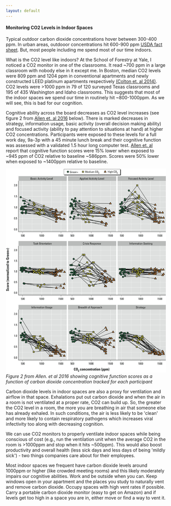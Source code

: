 ```yaml
---
layout: default
---
```


#### Monitoring CO2 Levels in Indoor Spaces

Typical outdoor carbon dioxide concentrations hover between 300-400 ppm. In urban areas, outdooor concentrations hit 600-900 ppm [USDA fact sheet](https://www.fsis.usda.gov/sites/default/files/media_file/2020-08/Carbon-Dioxide.pdf). But, most people including me spend most of our time indoors. 

What is the CO2 level like indoors? At the School of Forestry at Yale, I noticed a CO2 monitor in one of the classrooms. It read ~700 ppm in a large classroom with nobody else in it except me. In Boston, median CO2 levels were 809 ppm and 1204 ppm in conventional apartments and newly constructed LEED platinum apartments respectively [(Colton et. al 2014)](https://pubmed.ncbi.nlm.nih.gov/24941256/). CO2 levels were >1000 ppm in 79 of 120 surveyed Texas classrooms and 195 of 435 Washington and Idaho classrooms. This suggests that most of the indoor spaces we spend our time in routinely hit ~800-1000ppm. As we will see, this is bad for our cognition. 

Cognitive ability across the board decreases as CO2 level increases (see figure 2 from [Allen et. al 2016](https://www.ncbi.nlm.nih.gov/pmc/articles/PMC4892924/) below). There is marked decreases in strategy, information usage, basic activity (overall decision making ability) and focused activity (ability to pay attention to situations at hand) at higher CO2 concentrations. Participants were exposed to these levels for a full work day, 9a-3p with a 45 minute lunch break and their cognitive function was assessed with a validated 1.5 hour long computer test. [Allen et. al](https://www.ncbi.nlm.nih.gov/pmc/articles/PMC4892924/) report that cognitive function scores were 15% lower when exposed to ~945 ppm of CO2 relative to baseline ~586ppm. Scores were 50% lower when exposed to ~1400ppm relative to baseline. 


![<img src="fig2-co2-study.jpeg" width="80"/>](/posts_code/fig-2-co2-study.jpeg)  
*Figure 2 from Allen. et al 2016 showing cognitive function scores as a function of carbon dioxide concentration tracked for each participant*   

Carbon dioxide levels in indoor spaces are also a proxy for ventilation and airflow in that space. Exhalations put out carbon dioxide and when the air in a room is not ventilated at a proper rate, CO2 can build up. So, the greater the CO2 level in a room, the more you are breathing in air that someone else has already exhaled. In such conditions, the air is less likely to be 'clean' and more likely to contain respiratory pathogens which increases viral infectivity too along with decreasing cognition. 

We can use CO2 monitors to properly ventilate indoor spaces while being conscious of cost (e.g., run the ventilation unit when the average CO2 in the room is >1000ppm and stop when it hits ~500ppm). This would also boost productivity and overall health (less sick days and less days of being 'mildly sick') - two things companies care about for their employees. 

Most indoor spaces we frequent have carbon dioxide levels around 1000ppm or higher (like crowded meeting rooms) and this likely moderately impairs our cognitive abilities. Work and be outside when you can. Keep windows open in your apartment and the places you study to naturally vent and remove carbon dioxide. Occupy spaces with high vent rates if possible. Carry a portable carbon dioxide monitor (easy to get on Amazon) and if levels get too high in a space you are in, either move or find a way to vent it. 